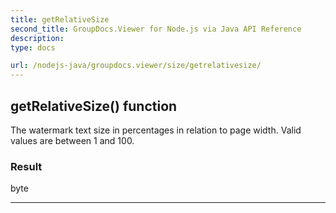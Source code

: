 ```yaml
---
title: getRelativeSize
second_title: GroupDocs.Viewer for Node.js via Java API Reference
description: 
type: docs

url: /nodejs-java/groupdocs.viewer/size/getrelativesize/
---
```


## getRelativeSize()  function

 The watermark text size in percentages in relation to page width.
 Valid values are between 1 and 100.
 

### Result
byte


---



